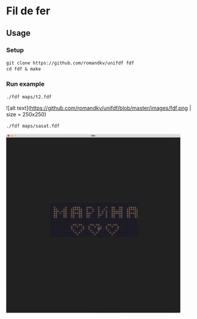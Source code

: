 # Fil de fer
## Usage
### Setup
```
git clone https://github.com/romandkv/unifdf fdf
cd fdf & make
```
### Run example
```
./fdf maps/t2.fdf
```
![alt text](https://github.com/romandkv/unifdf/blob/master/images/fdf.png | size = 250x250)

```
./fdf maps/sasat.fdf
```
![alt text](https://github.com/romandkv/unifdf/blob/master/images/fdfgif.gif)
